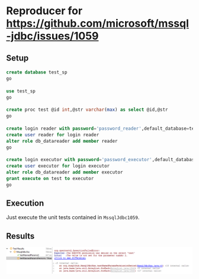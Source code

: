 # Reproducer for https://github.com/microsoft/mssql-jdbc/issues/1059

## Setup
````sql
create database test_sp
go

use test_sp
go

create proc test @id int,@str varchar(max) as select @id,@str
go

create login reader with password='password_reader',default_database=test_sp
create user reader for login reader
alter role db_datareader add member reader
go

create login executor with password='password_executor',default_database=test_sp
create user executor for login executor
alter role db_datareader add member executor
grant execute on test to executor
go
````

## Execution
Just execute the unit tests contained in ``MssqlJdbc1059``.

## Results
![](junit_fail.png)
